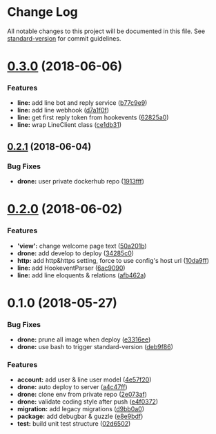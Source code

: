 # Change Log

All notable changes to this project will be documented in this file. See [standard-version](https://github.com/conventional-changelog/standard-version) for commit guidelines.

<a name="0.3.0"></a>
# [0.3.0](https://github.com/g9308370/cococharge/compare/v0.2.1...v0.3.0) (2018-06-06)


### Features

* **line:** add line bot and reply service ([b77c9e9](https://github.com/g9308370/cococharge/commit/b77c9e9))
* **line:** add line webhook ([d7a1f0f](https://github.com/g9308370/cococharge/commit/d7a1f0f))
* **line:** get first reply token from hookevents ([62825a0](https://github.com/g9308370/cococharge/commit/62825a0))
* **line:** wrap LineClient class ([ce1db31](https://github.com/g9308370/cococharge/commit/ce1db31))



<a name="0.2.1"></a>
## [0.2.1](https://github.com/g9308370/cococharge/compare/v0.2.0...v0.2.1) (2018-06-04)


### Bug Fixes

* **drone:** user private dockerhub repo ([1913fff](https://github.com/g9308370/cococharge/commit/1913fff))



<a name="0.2.0"></a>
# [0.2.0](https://github.com/g9308370/cococharge/compare/v0.1.0...v0.2.0) (2018-06-02)


### Features

* **'view':** change welcome page text ([50a201b](https://github.com/g9308370/cococharge/commit/50a201b))
* **drone:** add develop to deploy ([34285c0](https://github.com/g9308370/cococharge/commit/34285c0))
* **http:** add http&https setting, force to use config's host url ([10da9ff](https://github.com/g9308370/cococharge/commit/10da9ff))
* **line:** add HookeventParser ([6ac9090](https://github.com/g9308370/cococharge/commit/6ac9090))
* **line:** add line eloquents & relations ([afb462a](https://github.com/g9308370/cococharge/commit/afb462a))



<a name="0.1.0"></a>
# 0.1.0 (2018-05-27)


### Bug Fixes

* **drone:** prune all image when deploy ([e3316ee](https://github.com/g9308370/cococharge/commit/e3316ee))
* **drone:** use bash to trigger standard-version ([deb9f86](https://github.com/g9308370/cococharge/commit/deb9f86))


### Features

* **account:** add user & line user model ([4e57f20](https://github.com/g9308370/cococharge/commit/4e57f20))
* **drone:** auto deploy to server ([a4c47ff](https://github.com/g9308370/cococharge/commit/a4c47ff))
* **drone:** clone env from private repo ([2e073af](https://github.com/g9308370/cococharge/commit/2e073af))
* **drone:** validate coding style after push ([e4f0372](https://github.com/g9308370/cococharge/commit/e4f0372))
* **migration:** add legacy migrations ([d9bb0a0](https://github.com/g9308370/cococharge/commit/d9bb0a0))
* **package:** add debugbar & guzzle ([e8e9bdf](https://github.com/g9308370/cococharge/commit/e8e9bdf))
* **test:** build unit test structure ([02d6502](https://github.com/g9308370/cococharge/commit/02d6502))
